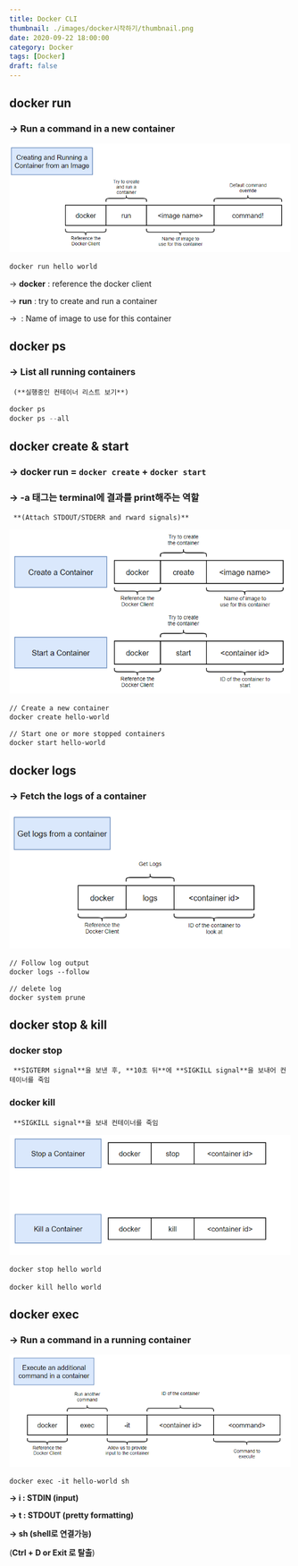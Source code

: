 ```yaml
---
title: Docker CLI
thumbnail: ./images/docker시작하기/thumbnail.png
date: 2020-09-22 18:00:00
category: Docker
tags: [Docker]
draft: false
---
```


## docker run

### → Run a command in a new container

![Run a command in a new container](./images/docker-cli/1.png)

```jsx
docker run hello world
```

→ **docker** : reference the docker client

→ **run** : try to create and run a container

→ **<image name>** : Name of image to use for this container

## docker ps

### → **List all running containers**

     (**실행중인 컨테이너 리스트 보기**)

```jsx
docker ps
docker ps --all
```

## docker create & start

### → **docker run** = `docker create` + `docker start`

### → **-a** 태그는 terminal에 결과를 print해주는 역할

     **(Attach STDOUT/STDERR and rward signals)**

![docker create & start](./images/docker-cli/2.png)

```docker
// Create a new container
docker create hello-world
```

```docker
// Start one or more stopped containers
docker start hello-world
```

## docker logs

### → Fetch the logs of a container

![Fetch the logs of a container](./images/docker-cli/3.png)

```docker
// Follow log output
docker logs --follow
```

```docker
// delete log
docker system prune
```

## docker stop & kill

### docker stop

     **SIGTERM signal**을 보낸 후, **10초 뒤**에 **SIGKILL signal**을 보내어 컨테이너를 죽임

### docker kill

     **SIGKILL signal**을 보내 컨테이너를 죽임

![docker stop & kill](./images/docker-cli/4.png)

```docker
docker stop hello world

docker kill hello world
```

## docker exec

### → Run a command in a running container

![docker exec](./images/docker-cli/5.png)

```docker
docker exec -it hello-world sh
```

**→ i : STDIN (input)**

**→ t : STDOUT (pretty formatting)**

**→ sh (shell로 연결가능)**

(**Ctrl + D or Exit 로 탈출**)